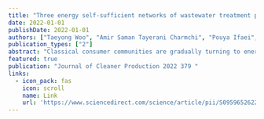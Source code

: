 ```yaml
---
title: "Three energy self-sufficient networks of wastewater treatment plants developed by nonlinear bi-level optimization models in Jeju Island"
date: 2022-01-01
publishDate: 2022-01-01
authors: ["Taeyong Woo", "Amir Saman Tayerani Charmchi", "Pouya Ifaei", "SungKu Heo", "KiJeon Nam", "ChangKyoo Yoo"]
publication_types: ["2"]
abstract: "Classical consumer communities are gradually turning to energy prosumers who employ innovative and self-sufficient systems. Despite the importance of wastewater treatment plants (WWTPs) in environmental protection and public health, they still consume considerable energy. This study employs bi-level nonlinear optimization models and a systematic platform of four novel techniques to design an energy self-sufficient network of WWTPs on Jeju Island, South Korea. A systematic platform consisting of four novel techniques is employed for designing energy self-sufficient WWTPs. The four techniques are dehydration of generated biogas from an anaerobic digestion, a nonlinear thermo-mathematical program for maximizing the generated electricity per input sludge, a deficit-surplus trade to avoid storage usage, and a bi-level multi-integer nonlinear program for optimal sizing of photovoltaic (PV) arrays. Three self …"
featured: true
publication: "Journal of Cleaner Production 2022 379 "
links:
  - icon_pack: fas
    icon: scroll
    name: Link
    url: 'https://www.sciencedirect.com/science/article/pii/S0959652622040379'
---
```

